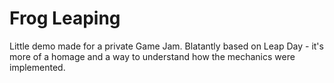 # Frog Leaping

Little demo made for a private Game Jam. Blatantly based on Leap Day - it's more of a homage and a way to understand how the mechanics were implemented.